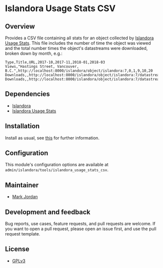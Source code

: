 # Islandora Usage Stats CSV

## Overview

Provides a CSV file containing all stats for an object collected by [Islandora Usage Stats](https://github.com/Islandora/islandora_usage_stats). This file includes the number of time the object was viewed and the total number times the object's datastreams were downloaded, broken down by month, e.g.:

```
Type,Title,URL,2017-10,2017-11,2018-01,2018-03
Views,"Hastings Street, Vancouver, B.C.",http://localhost:8000/islandora/object/islandora:7,0,1,9,10,20
Downloads,,http://localhost:8000/islandora/object/islandora:7/datastream/OBJ/download,0,1,0,1,2
Downloads,,http://localhost:8000/islandora/object/islandora:7/datastream/SPECIALDS/download,5,3,4,2,14
```

## Dependencies

* [Islandora](https://github.com/Islandora/islandora)
* [Islandora Usage Stats](https://github.com/Islandora/islandora_usage_stats)

## Installation

Install as usual, see [this](https://drupal.org/documentation/install/modules-themes/modules-7) for further information.

## Configuration

This module's configuration options are available at `admin/islandora/tools/islandora_usage_stats_csv`.

## Maintainer

* [Mark Jordan](https://github.com/mjordan)

## Development and feedback

Bug reports, use cases, feature requests, and pull requests are welcome. If you want to open a pull request, please open an issue first, and use the pull request template.

## License

* [GPLv3](http://www.gnu.org/licenses/gpl-3.0.txt)
